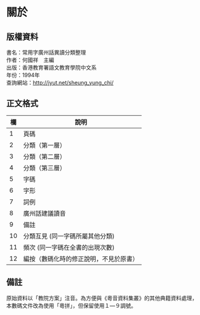 關於
====

版權資料
--------
書名：常用字廣州話異讀分類整理 <br>
作者：何國祥　主編 <br>
出版：香港教育署語文教育學院中文系 <br>
年份：1994年 <br>
查詢網站：http://jyut.net/sheung_yung_chi/

正文格式
--------

| 欄  | 說明                                   |
|-----|----------------------------------------|
| 1   | 頁碼                                   |
| 2   | 分類（第一層）                         |
| 3   | 分類（第二層）                         |
| 4   | 分類（第三層）                         |
| 5   | 字碼                                   |
| 6   | 字形                                   |
| 7   | 詞例                                   |
| 8   | 廣州話建議讀音                         |
| 9   | 備註                                   |
| 10  | 分類互見 (同一字碼所屬其他分類)        |
| 11  | 頻次 (同一字碼在全書的出現次數)        |
| 12  | 編按（數碼化時的修正說明，不見於原書） |

備註
----
原始資料以「教院方案」注音。為方便與《粵音資料集叢》的其他典籍資料處理，本數碼文件改為使用「粵拼」，但保留使用１—９調號。